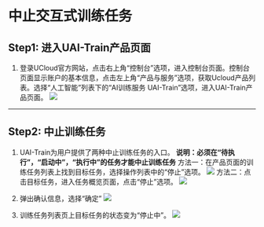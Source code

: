 

# 中止交互式训练任务

## Step1: 进入UAI-Train产品页面

1. 登录UCloud官方网站，点击右上角“控制台”选项，进入控制台页面。控制台页面显示账户的基本信息，点击左上角“产品与服务”选项，获取Ucloud产品列表。选择“人工智能”列表下的“AI训练服务 UAI-Train”选项，进入UAI-Train产品页面。 
![](ai/uai-train/images/set-up/ai产品.jpg)

----

## Step2: 中止训练任务

1. UAI-Train为用户提供了两种中止训练任务的入口。
**说明：必须在“待执行”，“启动中”，“执行中”的任务才能中止训练任务** 
方法一：在产品页面的训练任务列表上找到目标任务，选择操作列表中的“停止”选项。
![](ai/uai-train/images/set-up/stopinterjob0.png) 
方法二：点击目标任务，进入任务概览页面，点击“停止”选项。
![](ai/uai-train/images/set-up/stopinterjob1.png)

2. 弹出确认信息，选择“确定” 
![](ai/uai-train/images/set-up/stopinterjob2.png)

3. 训练任务列表页上目标任务的状态变为“停止中”。
![](ai/uai-train/images/set-up/stopinterjob3.png)

